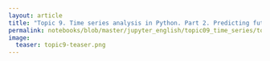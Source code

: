 ```yaml
---
layout: article
title: "Topic 9. Time series analysis in Python. Part 2. Predicting future with Facebook Prophet"
permalink: notebooks/blob/master/jupyter_english/topic09_time_series/topic9_part2_facebook_prophet.ipynb?flush_cache=true
image:
  teaser: topic9-teaser.png
---
```



